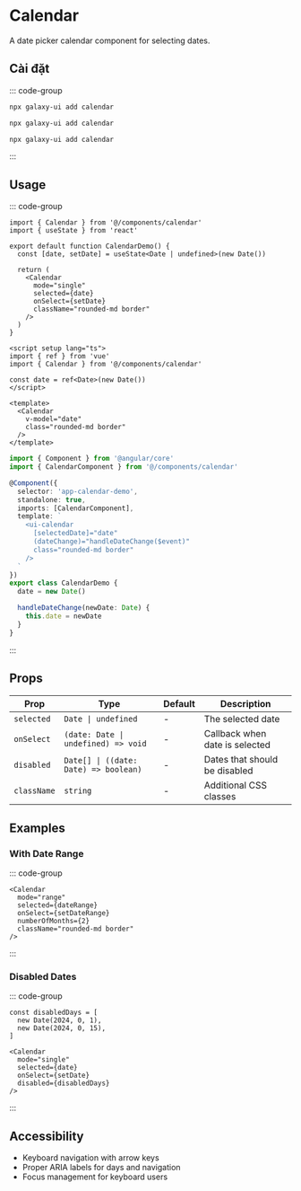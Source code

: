 # Calendar

A date picker calendar component for selecting dates.

<ComponentPreview name="CalendarDemo">
  <template #preview>
    <DemoContainer>
      <CalendarDemo />
    </DemoContainer>
  </template>
  <template #code>

::: code-group
```vue [Vue]
<script setup lang="ts">
import { ref } from 'vue'

const date = ref<Date>(new Date())
</script>

<template>
  <Calendar v-model="date" class="rounded-md border" />
</template>
```

```tsx [React]
import { Calendar } from '@/components/ui/calendar'
import { useState } from 'react'

export default function App() {
  const [date, setDate] = useState<Date | undefined>(new Date())

  return (
    <Calendar
      mode="single"
      selected={date}
      onSelect={setDate}
      className="rounded-md border"
    />
  )
}
```

```typescript [Angular]
import { Component } from '@angular/core';

@Component({
  selector: 'app-calendar-demo',
  template: `
    <ui-calendar [(date)]="date" class="rounded-md border" />
  `
})
export class CalendarDemoComponent {
  date = new Date();
}
```
:::

  </template>
</ComponentPreview>

## Cài đặt

::: code-group
```bash [React]
npx galaxy-ui add calendar
```

```bash [Vue]
npx galaxy-ui add calendar
```

```bash [Angular]
npx galaxy-ui add calendar
```
:::

## Usage

::: code-group
```tsx [React]
import { Calendar } from '@/components/calendar'
import { useState } from 'react'

export default function CalendarDemo() {
  const [date, setDate] = useState<Date | undefined>(new Date())

  return (
    <Calendar
      mode="single"
      selected={date}
      onSelect={setDate}
      className="rounded-md border"
    />
  )
}
```

```vue [Vue]
<script setup lang="ts">
import { ref } from 'vue'
import { Calendar } from '@/components/calendar'

const date = ref<Date>(new Date())
</script>

<template>
  <Calendar
    v-model="date"
    class="rounded-md border"
  />
</template>
```

```typescript [Angular]
import { Component } from '@angular/core'
import { CalendarComponent } from '@/components/calendar'

@Component({
  selector: 'app-calendar-demo',
  standalone: true,
  imports: [CalendarComponent],
  template: `
    <ui-calendar
      [selectedDate]="date"
      (dateChange)="handleDateChange($event)"
      class="rounded-md border"
    />
  `
})
export class CalendarDemo {
  date = new Date()

  handleDateChange(newDate: Date) {
    this.date = newDate
  }
}
```
:::

## Props

| Prop | Type | Default | Description |
|------|------|---------|-------------|
| `selected` | `Date \| undefined` | - | The selected date |
| `onSelect` | `(date: Date \| undefined) => void` | - | Callback when date is selected |
| `disabled` | `Date[] \| ((date: Date) => boolean)` | - | Dates that should be disabled |
| `className` | `string` | - | Additional CSS classes |

## Examples

### With Date Range

::: code-group
```tsx [React]
<Calendar
  mode="range"
  selected={dateRange}
  onSelect={setDateRange}
  numberOfMonths={2}
  className="rounded-md border"
/>
```
:::

### Disabled Dates

::: code-group
```tsx [React]
const disabledDays = [
  new Date(2024, 0, 1),
  new Date(2024, 0, 15),
]

<Calendar
  mode="single"
  selected={date}
  onSelect={setDate}
  disabled={disabledDays}
/>
```
:::

## Accessibility

- Keyboard navigation with arrow keys
- Proper ARIA labels for days and navigation
- Focus management for keyboard users
